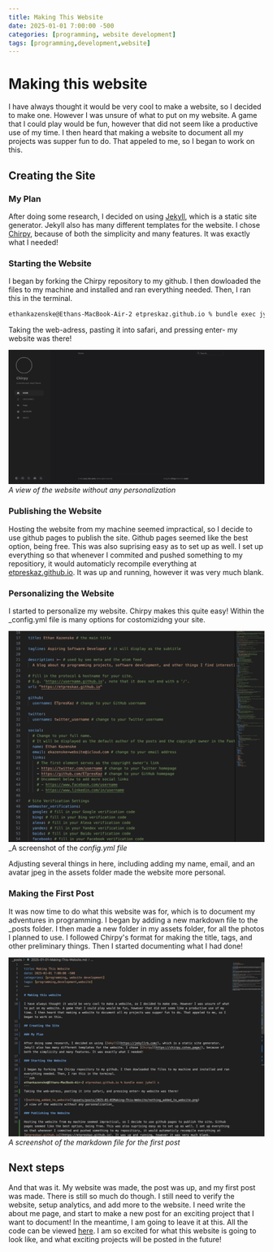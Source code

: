 ```yaml
---
title: Making This Website
date: 2025-01-01 7:00:00 -500
categories: [programming, website development]
tags: [programming,development,website]
---
```


# Making this website

I have always thought it would be very cool to make a website, so I decided to make one. However I was unsure of what to put on my website. A game that I could play would be fun, however that did not seem like a productive use of my time. I then heard that making a website to document all my projects was supper fun to do. That appeled to me, so I began to work on this.

## Creating the Site

### My Plan

After doing some research, I decided on using [Jekyll](https://jekyllrb.com/), which is a static site generator. Jekyll also has many different templates for the website. I chose [Chirpy](https://chirpy.cotes.page/), because of both the simplicity and many features. It was exactly what I needed!

### Starting the Website

I began by forking the Chirpy repository to my github. I then dowloaded the files to my machine and installed and ran everything needed. Then, I ran this in the terminal.
```zsh
ethankazenske@Ethans-MacBook-Air-2 etpreskaz.github.io % bundle exec jykell s
```
Taking the web-adress, pasting it into safari, and pressing enter- my website was there!

![nothing_added_to_website](assets/posts/2025-01-01Making-This-Website/nothing_added_to_website.png)
_A view of the website without any personalization_

### Publishing the Website

Hosting the website from my machine seemed impractical, so I decide to use github pages to publish the site. Github pages seemed like the best option, being free. This was also suprising easy as to set up as well. I set up everything so that whenever I commited and pushed something to my repositiory, it would automaticly recompile everything at [etpreskaz.github.io](https://etpreskaz.github.io). It was up and running, however it was very much blank.

### Personalizing the Website

I started to personalize my website. Chirpy makes this quite easy! Within the _config.yml file is many options for costomizidng your site.

![screenshot_of_config](assets/posts/2025-01-01Making-This-Website/screenshot_of_config.png)
_A screenshot of the _config.yml file_

Adjusting several things in here, including adding my name, email, and an avatar jpeg in the assets folder made the website more personal.

### Making the First Post

It was now time to do what this website was for, which is to document my adventures in programming. I began by adding a new markdown file to the _posts folder. I then made a new folder in my assets folder, for all the photos I planned to use. I followed Chirpy's format for making the title, tags, and other preliminary things. Then I started documenting what I had done!

![screenshot_of_post_1](assets/posts/2025-01-01Making-This-Website/screenshot_of_post_1.png)
_A screenshot of the markdown file for the first post_

## Next steps

And that was it. My website was made, the post was up, and my first post was made. There is still so much do though. I still need to verify the website, setup analytics, and add more to the website. I need write the about me page, and start to make a new post for an exciting project that I want to document! In the meantime, I am going to leave it at this. All the code can be viewed [here](https://github.com/ETpresKaz/etpreskaz.github.io). I am so excited for what this website is going to look like, and what exciting projects will be posted in the future!